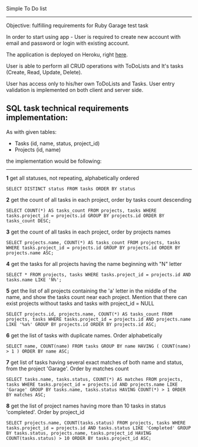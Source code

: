 Simple To Do list

----------

Objective: fulfilling requirements for Ruby Garage test task





In order to start using app - User is required to create new account with email and password or login with existing account. 

The application is deployed on Heroku, right [here](https://todolist-for-ruby-garage.herokuapp.com).

User is able to perform all CRUD operations with ToDoLists and It's tasks (Create, Read, Update, Delete).

User has access only to his/her own ToDoLists and Tasks. User entry validation is implemented on both client and server side.


SQL task technical requirements implementation:
-------------------------------
As with given tables:

- Tasks (id, name, status, project_id)
- Projects (id, name)

the implementation would be following:


----------


**1** get all statuses, not repeating, alphabetically ordered

    SELECT DISTINCT status FROM tasks ORDER BY status

**2** get the count of all tasks in each project, order by tasks count descending

    SELECT COUNT(*) AS tasks_count FROM projects, tasks WHERE tasks.project_id = projects.id GROUP BY projects.id ORDER BY tasks_count DESC;
    
**3** get the count of all tasks in each project, order by projects names

    SELECT projects.name, COUNT(*) AS tasks_count FROM projects, tasks WHERE tasks.project_id = projects.id GROUP BY projects.id ORDER BY projects.name ASC;

**4** get the tasks for all projects having the name beginning with "N" letter

    SELECT * FROM projects, tasks WHERE tasks.project_id = projects.id AND tasks.name LIKE 'N%';

**5** get the list of all projects containing the 'a' letter in the middle of the name, and show the tasks count near each project. Mention that there can exist projects without tasks and tasks with project_id = NULL

    SELECT projects.id, projects.name, COUNT(*) AS tasks_count FROM projects, tasks WHERE tasks.project_id = projects.id AND projects.name LIKE '%a%' GROUP BY projects.id ORDER BY projects.id ASC;

**6** get the list of tasks with duplicate names. Order alphabetically

    SELECT name, COUNT(name) FROM tasks GROUP BY name HAVING ( COUNT(name) > 1 ) ORDER BY name ASC;

**7** get list of tasks having several exact matches of both name and status, from the project 'Garage'. Order by matches count

    SELECT tasks.name, tasks.status, COUNT(*) AS matches FROM projects, tasks WHERE tasks.project_id = projects.id AND projects.name LIKE 'Garage' GROUP BY tasks.name, tasks.status HAVING COUNT(*) > 1 ORDER BY matches ASC;

**8** get the list of project names having more than 10 tasks in status 'completed'. Order by project_id
 
    SELECT projects.name, COUNT(tasks.status) FROM projects, tasks WHERE tasks.project_id = projects.id AND tasks.status LIKE 'Completed' GROUP BY tasks.status, projects.name, tasks.project_id HAVING COUNT(tasks.status) > 10 ORDER BY tasks.project_id ASC;
